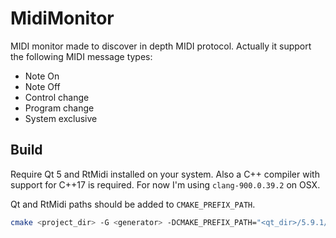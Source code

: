 # MidiMonitor
MIDI monitor made to discover in depth MIDI protocol.
Actually it support the following MIDI message types:
 - Note On
 - Note Off
 - Control change
 - Program change
 - System exclusive

## Build
Require Qt 5 and RtMidi installed on your system.
Also a C++ compiler with support for C++17 is required.
For now I'm using `clang-900.0.39.2` on OSX.

Qt and RtMidi paths should be added to `CMAKE_PREFIX_PATH`.
```bash
cmake <project_dir> -G <generator> -DCMAKE_PREFIX_PATH="<qt_dir>/5.9.1/clang_64"
```

